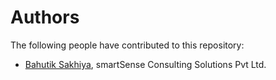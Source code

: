 # Authors

The following people have contributed to this repository:

* [Bahutik Sakhiya](https://github.com/bhautik-sakhiya), smartSense Consulting Solutions Pvt Ltd.
